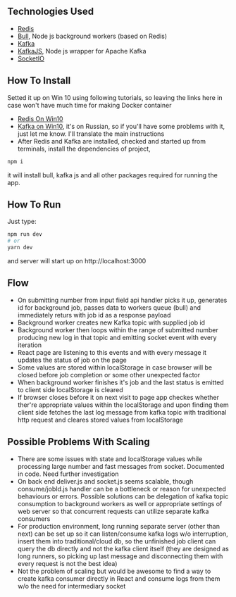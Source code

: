 
## Technologies Used

- [Redis](https://redis.io/)
- [Bull](https://github.com/OptimalBits/bull), Node js background workers (based on Redis)
- [Kafka](https://kafka.apache.org/)
- [KafkaJS](https://kafka.js.org/), Node js wrapper for Apache Kafka
- [SocketIO](https://socket.io/)

## How To Install
Setted it up on Win 10 using following tutorials, so leaving the links here in case won't have much time for making Docker container

- [Redis On Win10](https://hackthedeveloper.com/how-to-install-redis-on-windows-10/)
- [Kafka on Win10](https://habr.com/ru/post/496182/), it's on Russian, so if you'll have some problems with it, just let me know. I'll translate the main instructions
- After Redis and Kafka are installed, checked and started up from terminals, install the dependencies of project,
```bash
npm i
```
it will install bull, kafka js and all other packages required for running the app.

## How To Run

Just type:

```bash
npm run dev
# or
yarn dev
```
and server will start up on http://localhost:3000

## Flow
- On submitting number from input field api handler picks it up, generates id for background job, passes data to workers queue (bull) and immediately returs with job id as a response payload
- Background worker creates new Kafka topic with supplied job id
- Background worker then loops within the range of submitted number producing new log in that topic and emitting socket event with every iteration
- React page are listening to this events and with every message it updates the status of job on the page
- Some values are stored within localStorage in case browser will be closed before job completion or some other unexpected factor
- When background worker finishes it's job and the last status is emitted to client side localStorage is cleared
- If browser closes before it on next visit to page app checkes whether ther're appropriate values within the localStorage and upon finding them client side fetches the last log message from kafka topic with traditional http request and cleares stored values from localStorage

## Possible Problems With Scaling
- There are some issues with state and localStorage values while processing large number and fast messages from socket. Documented in code. Need further investigation
- On back end deliver.js and socket.js seems scalable, though consume/jobId.js handler can be a bottleneck or reason for unexpected behaviours or errors. Possible solutions can be delegation of kafka topic consumption to background workers as well or appropriate settings of web server so that concurrent requests can utilize separate kafka consumers
- For production environment, long running separate server (other than next) can be set up so it can listen/consume kafka logs w/o interruption, insert them into traditional/cloud db, so the unfinished job client can query the db directly and not the kafka client itself (they are designed as long runners, so picking up last message and disconnecting them with every request is not the best idea)
- Not the problem of scaling but would be awesome to find a way to create kafka consumer directly in React and consume logs from them w/o the need for intermediary socket
